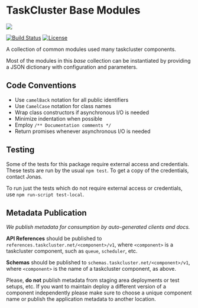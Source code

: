 TaskCluster Base Modules
========================

<img src="https://tools.taskcluster.net/lib/assets/taskcluster-120.png" />

[![Build Status](https://travis-ci.org/taskcluster/taskcluster-base.svg?branch=master)](http://travis-ci.org/taskcluster/taskcluster-base)
[![License](https://img.shields.io/badge/license-MPL%202.0-orange.svg)](https://github.com/taskcluster/taskcluster-base/blob/master/LICENSE)

A collection of common modules used many taskcluster components.

Most of the modules in this _base_ collection can be instantiated by providing
a JSON dictionary with configuration and parameters.


Code Conventions
----------------

 * Use `camelBack` notation for all public identifiers
 * Use `CamelCase` notation for class names
 * Wrap class constructors if asynchronous I/O is needed
 * Minimize indentation when possible
 * Employ `/** Documentation comments */`
 * Return promises whenever asynchronous I/O is needed


Testing
-------

Some of the tests for this package require external access and credentials.
These tests are run by the usual `npm test`.  To get a copy of the credentials,
contact Jonas.

To run just the tests which do not require external access or credentials, use
`npm run-script test-local`.

Metadata Publication
--------------------
_We publish metadata for consumption by auto-generated clients and docs._

**API References** should be published to
`references.taskcluster.net/<component>/v1`, where `<component>` is a
taskcluster component, such as `queue`, `scheduler`, etc.


**Schemas** should be published to `schemas.taskcluster.net/<component>/v1`,
where `<component>` is the name of a taskcluster component, as above.


Please, **do not** publish metadata from staging area deployments or test
setups, etc. If you want to maintain deploy a different version of a component
independently please make sure to choose a unique component name or publish
the application metadata to another location.
